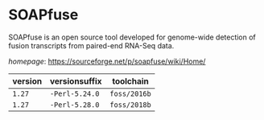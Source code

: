 # SOAPfuse

SOAPfuse is an open source tool developed for genome-wide detection of fusion  transcripts from paired-end RNA-Seq data.

*homepage*: <https://sourceforge.net/p/soapfuse/wiki/Home/>

version | versionsuffix | toolchain
--------|---------------|----------
``1.27`` | ``-Perl-5.24.0`` | ``foss/2016b``
``1.27`` | ``-Perl-5.28.0`` | ``foss/2018b``
